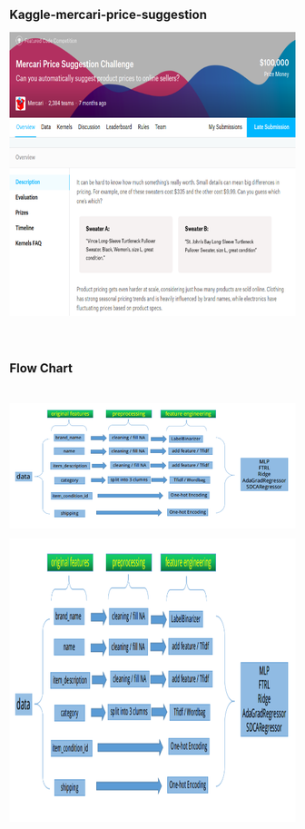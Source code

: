 ## Kaggle-mercari-price-suggestion

<div align="center">
<img src="https://raw.githubusercontent.com/massquantity/Kaggle-mercari-price-suggestion/master/images/1.png"
     height="500px">
</div>

<br><br>
## Flow Chart
<br>

![](https://raw.githubusercontent.com/massquantity/Kaggle-mercari-price-suggestion/master/images/flow%20chart.png)

<div align="center">
<img src="https://raw.githubusercontent.com/massquantity/Kaggle-mercari-price-suggestion/master/images/flow%20chart.png"
     height="500px">
</div>
